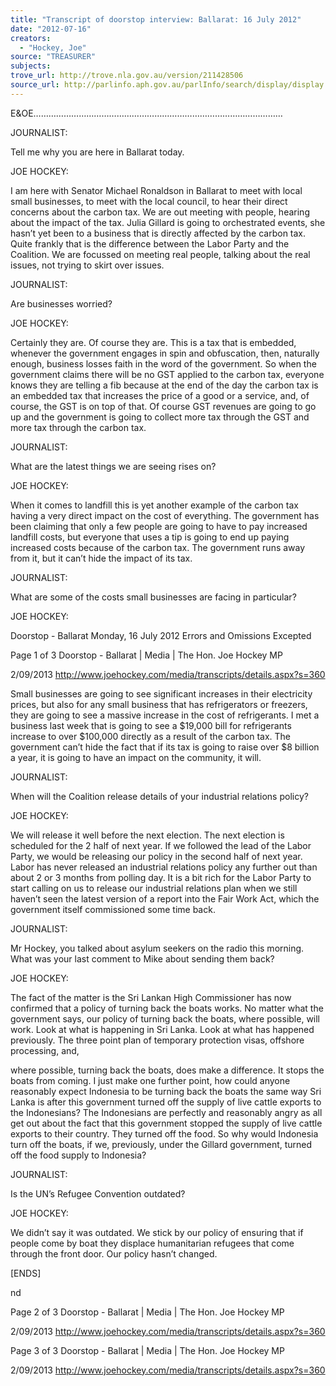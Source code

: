 ```yaml
---
title: "Transcript of doorstop interview: Ballarat: 16 July 2012"
date: "2012-07-16"
creators:
  - "Hockey, Joe"
source: "TREASURER"
subjects:
trove_url: http://trove.nla.gov.au/version/211428506
source_url: http://parlinfo.aph.gov.au/parlInfo/search/display/display.w3p;query=Id%3A%22media/pressrel/2701255%22
---
```


 E&OE………………………………………………………………………………………

 JOURNALIST:

 Tell me why you are here in Ballarat today. 

 JOE HOCKEY:

 I am here with Senator Michael Ronaldson in Ballarat to meet with local small businesses, to meet  with the local council, to hear their direct concerns about the carbon tax. We are out meeting with  people, hearing about the impact of the tax. Julia Gillard is going to orchestrated events, she hasn’t  yet been to a business that is directly affected by the carbon tax. Quite frankly that is the difference  between the Labor Party and the Coalition. We are focussed on meeting real people, talking about  the real issues, not trying to skirt over issues. 

 JOURNALIST:

 Are businesses worried?

 JOE HOCKEY:

 Certainly they are. Of course they are. This is a tax that is embedded, whenever the government  engages in spin and obfuscation, then, naturally enough, business losses faith in the word of the  government. So when the government claims there will be no GST applied to the carbon tax,  everyone knows they are telling a fib because at the end of the day the carbon tax is an embedded tax  that increases the price of a good or a service, and, of course, the GST is on top of that. Of course  GST revenues are going to go up and the government is going to collect more tax through the GST  and more tax through the carbon tax. 

 JOURNALIST:

 What are the latest things we are seeing rises on?  

 JOE HOCKEY:

 When it comes to landfill this is yet another example of the carbon tax having a very direct impact  on the cost of everything. The government has been claiming that only a few people are going to  have to pay increased landfill costs, but everyone that uses a tip is going to end up paying increased  costs because of the carbon tax. The government runs away from it, but it can’t hide the impact of its  tax. 

 JOURNALIST:

 What are some of the costs small businesses are facing in particular? 

 JOE HOCKEY:

 Doorstop - Ballarat Monday, 16 July 2012 Errors and Omissions Excepted

 Page 1 of 3 Doorstop - Ballarat | Media | The Hon. Joe Hockey MP

 2/09/2013 http://www.joehockey.com/media/transcripts/details.aspx?s=360

 Small businesses are going to see significant increases in their electricity prices, but also for any  small business that has refrigerators or freezers, they are going to see a massive increase in the cost  of refrigerants. I met a business last week that is going to see a $19,000 bill for refrigerants increase  to over $100,000 directly as a result of the carbon tax. The government can’t hide the fact that if its  tax is going to raise over $8 billion a year, it is going to have an impact on the community, it will.  

 JOURNALIST:

 When will the Coalition release details of your industrial relations policy? 

 JOE HOCKEY:

 We will release it well before the next election. The next election is scheduled for the 2 half of next  year. If we followed the lead of the Labor Party, we would be releasing our policy in the second half  of next year. Labor has never released an industrial relations policy any further out than about 2 or 3  months from polling day. It is a bit rich for the Labor Party to start calling on us to release our  industrial relations plan when we still haven’t seen the latest version of a report into the Fair Work  Act, which the government itself commissioned some time back.

 JOURNALIST:

 Mr Hockey, you talked about asylum seekers on the radio this morning. What was your last  comment to Mike about sending them back?

 JOE HOCKEY:

 The fact of the matter is the Sri Lankan High Commissioner has now confirmed that a policy of  turning back the boats works. No matter what the government says, our policy of turning back the  boats, where possible, will work. Look at what is happening in Sri Lanka. Look at what has  happened previously. The three point plan of temporary protection visas, offshore processing, and, 

 where possible, turning back the boats, does make a difference. It stops the boats from coming. I just  make one further point, how could anyone reasonably expect Indonesia to be turning back the boats  the same way Sri Lanka is after this government turned off the supply of live cattle exports to the  Indonesians? The Indonesians are perfectly and reasonably angry as all get out about the fact that  this government stopped the supply of live cattle exports to their country. They turned off the food.  So why would Indonesia turn off the boats, if we, previously, under the Gillard government, turned  off the food supply to Indonesia? 

 JOURNALIST:

 Is the UN’s Refugee Convention outdated? 

 JOE HOCKEY: 

 We didn’t say it was outdated. We stick by our policy of ensuring that if people come by boat they  displace humanitarian refugees that come through the front door. Our policy hasn’t changed. 

 [ENDS]

 nd

 Page 2 of 3 Doorstop - Ballarat | Media | The Hon. Joe Hockey MP

 2/09/2013 http://www.joehockey.com/media/transcripts/details.aspx?s=360

 Page 3 of 3 Doorstop - Ballarat | Media | The Hon. Joe Hockey MP

 2/09/2013 http://www.joehockey.com/media/transcripts/details.aspx?s=360

